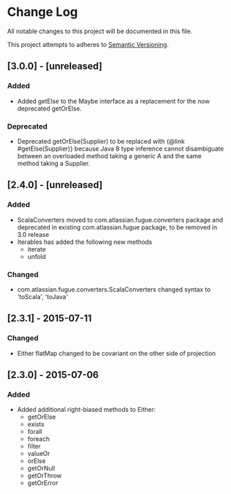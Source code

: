 # Change Log
All notable changes to this project will be documented in this file.

This project attempts to adheres to [Semantic Versioning](http://semver.org/).

## [3.0.0] - [unreleased]
### Added
- Added getElse to the Maybe interface as a replacement for the now deprecated getOrElse.

### Deprecated
- Deprecated getOrElse(Supplier<A>) to be replaced with {@link #getElse(Supplier)} because 
Java 8 type inference cannot disambiguate between an overloaded method taking a generic A and
the same method taking a Supplier<A>.

## [2.4.0] - [unreleased]
### Added
- ScalaConverters moved to com.atlassian.fugue.converters package and 
deprecated in existing com.atlassian.fugue package, to be removed in 3.0 release
- Iterables has added the following new methods
    * iterate
    * unfold

### Changed
- com.atlassian.fugue.converters.ScalaConverters changed syntax to 'toScala', 'toJava'

## [2.3.1] - 2015-07-11
### Changed
- Either flatMap changed to be covariant on the other side of projection

## [2.3.0] - 2015-07-06
### Added
- Added additional right-biased methods to Either:
    * getOrElse
    * exists
    * forall
    * foreach
    * filter
    * valueOr
    * orElse
    * getOrNull
    * getOrThrow
    * getOrError
  
